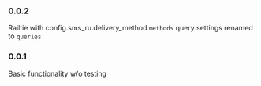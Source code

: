 ### 0.0.2

Railtie with config.sms_ru.delivery_method
`methods` query settings renamed to `queries`

### 0.0.1

Basic functionality w/o testing
